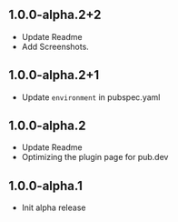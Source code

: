## 1.0.0-alpha.2+2

* Update Readme
* Add Screenshots.

## 1.0.0-alpha.2+1

* Update ```environment``` in pubspec.yaml

## 1.0.0-alpha.2

* Update Readme
* Optimizing the plugin page for pub.dev

## 1.0.0-alpha.1

* Init alpha release
